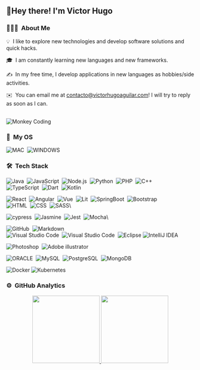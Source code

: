 <h2>👋Hey there! I'm Victor Hugo</h2>

### 👨🏻‍💻 &nbsp;About Me

💡 &nbsp;I like to explore new technologies and develop software solutions and quick hacks.

🎓&nbsp; I am constantly learning new languages ​​and new frameworks.

✍️ &nbsp;In my free time, I develop applications in new languages ​​as hobbies/side activities.

✉️ &nbsp;You can email me at contacto@victorhugoaguilar.com! I will try to reply as soon as I can.

<br>

<img alt="Monkey Coding" src="https://github.com/VictorHugoAguilar/VictorHugoAguilar/blob/main/assets/mono-programador.gif?raw=true" align="center"/> 

<br>

### 🌌 &nbsp;My OS
![MAC](https://img.shields.io/badge/platform-macos-blue?style=for-the-badge&logo=apple)&nbsp;
![WINDOWS](https://img.shields.io/badge/platform-windows-blue?style=for-the-badge&logo=windows)&nbsp;

### 🛠 &nbsp;Tech Stack

![Java](https://img.shields.io/badge/Java-ED8B00?style=for-the-badge&logo=java&logoColor=white)&nbsp;
![JavaScript](https://img.shields.io/badge/JavaScript-F7DF1E?style=for-the-badge&logo=javascript&logoColor=black)&nbsp;
![Node.js](https://img.shields.io/badge/Node.js-43853D?style=for-the-badge&logo=node.js&logoColor=white)&nbsp;
![Python](https://img.shields.io/badge/Python-3776AB?style=for-the-badge&logo=python&logoColor=white)&nbsp;
![PHP](https://img.shields.io/badge/PHP-777BB4?style=for-the-badge&logo=php&logoColor=white)&nbsp;
![C++](https://img.shields.io/badge/C%2B%2B-00599C?style=for-the-badge&logo=c%2B%2B&logoColor=white)\
![TypeScript](https://img.shields.io/badge/TypeScript-007ACC?style=for-the-badge&logo=typescript&logoColor=white)&nbsp;
![Dart](https://img.shields.io/badge/dart-%230175C2.svg?style=for-the-badge&logo=dart&logoColor=white)&nbsp;
![Kotlin](https://img.shields.io/badge/kotlin-%237F52FF.svg?style=for-the-badge&logo=kotlin&logoColor=white)&nbsp;

![React](https://img.shields.io/badge/React-20232A?style=for-the-badge&logo=react&logoColor=61DAFB)&nbsp;
![Angular](https://img.shields.io/badge/Angular-DD0031?style=for-the-badge&logo=angular&logoColor=white)&nbsp;
![Vue](https://img.shields.io/badge/Vue.js-35495E?style=for-the-badge&logo=vuedotjs&logoColor=4FC08D)&nbsp;
![Lit](https://img.shields.io/badge/Lit-007ACC?style=for-the-badge&logo=Lit&logoColor=61DAFB)&nbsp;
![SpringBoot](https://img.shields.io/badge/Spring-6DB33F?style=for-the-badge&logo=spring&logoColor=white)&nbsp;
![Bootstrap](https://img.shields.io/badge/Bootstrap-563D7C?style=for-the-badge&logo=bootstrap&logoColor=white)\
![HTML](https://img.shields.io/badge/HTML-239120?style=for-the-badge&logo=html5&logoColor=white)&nbsp;
![CSS](https://img.shields.io/badge/CSS-239120?&style=for-the-badge&logo=css3&logoColor=white)&nbsp;
![SASS](https://img.shields.io/badge/Sass-magenta?style=for-the-badge&logo=Sass&logoColor=white)\

![cypress](https://img.shields.io/badge/-cypress-%23E5E5E5?style=for-the-badge&logo=cypress&logoColor=058a5e)&nbsp;
![Jasmine](https://img.shields.io/badge/-Jasmine-%238A4182?style=for-the-badge&logo=Jasmine&logoColor=white)&nbsp;
![Jest](https://img.shields.io/badge/-jest-%23C21325?style=for-the-badge&logo=jest&logoColor=white)&nbsp;
![Mocha](https://img.shields.io/badge/-mocha-%238D6748?style=for-the-badge&logo=mocha&logoColor=white)\

![GitHub](https://img.shields.io/badge/GitHub-100000?style=for-the-badge&logo=github&logoColor=white)&nbsp;
![Markdown](https://img.shields.io/badge/Markdown-000000?style=for-the-badge&logo=markdown&logoColor=white)\
![Visual Studio Code](https://img.shields.io/badge/visual%20studio%20code-blue?style=for-the-badge&logo=visual%20studio%20code&logoColor=white)&nbsp;
![Visual Studio Code](https://img.shields.io/badge/Visual_Studio-5C2D91?style=for-the-badge&logo=visual%20studio&logoColor=white)&nbsp;
![Eclipse](https://img.shields.io/badge/Eclipse-2C2255?style=for-the-badge&logo=eclipse&logoColor=white)
![IntelliJ IDEA](https://img.shields.io/badge/IntelliJ%20IDEA-black?style=for-the-badge&logo=IntelliJ%20IDEA)

![Photoshop](https://img.shields.io/badge/Adobe%20Photoshop-31A8FF?style=for-the-badge&logo=Adobe%20Photoshop&logoColor=black)&nbsp;
![Adobe illustrator](https://img.shields.io/badge/Adobe%20Illustrator-orange?style=for-the-badge&logo=Adobe%20Illustrator&logoColor=white)&nbsp;


![ORACLE](https://img.shields.io/badge/oracle-red?style=for-the-badge&logo=oracle)&nbsp;
![MySQL](https://img.shields.io/badge/MySQL-00000F?style=for-the-badge&logo=mysql&logoColor=white)&nbsp;
![PostgreSQL](https://img.shields.io/badge/PostgreSQL-316192?style=for-the-badge&logo=postgresql&logoColor=white)&nbsp;
![MongoDB](https://img.shields.io/badge/MongoDB-4EA94B?style=for-the-badge&logo=mongodb&logoColor=white)&nbsp;

![Docker](https://img.shields.io/badge/docker-%230db7ed.svg?style=for-the-badge&logo=docker&logoColor=white)
![Kubernetes](https://img.shields.io/badge/kubernetes-%23326ce5.svg?style=for-the-badge&logo=kubernetes&logoColor=white)


### ⚙️ &nbsp;GitHub Analytics

<p align="center">
<a href="https://github.com/victorhugoaguilar">
  <img height="180em" src="https://github-readme-stats-eight-theta.vercel.app/api?username=victorhugoaguilar&show_icons=true&theme=dracula&include_all_commits=true&count_private=true"/>
  <img height="180em" src="https://github-readme-stats-eight-theta.vercel.app/api/top-langs/?username=victorhugoaguilar&layout=compact&langs_count=8&theme=dracula"/>
</a>
</p>




